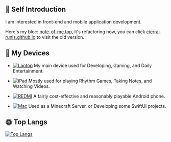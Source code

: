 ## 👋 Self Introduction

I am interested in front-end and mobile application development.

Here's my bloc: [note-of-me.top](https://note-of-me.top), it's refactoring now, you can click [cierra-runis.github.io](https://cierra-runis.github.io) to visit the old version.

## 📱 My Devices

- [![Laptop](https://img.shields.io/badge/Lenovo%20Legion%205-black?style=flat-square&logo=lenovo&logoColor=white)](https://www.lenovo.com/) My main device used for Developing, Gaming, and Daily Entertainment.

- [![iPad](https://img.shields.io/badge/iPad%20Pro%202021%2011%20inch-black?style=flat-square&logo=apple)](https://www.apple.com/ipad-pro/) Mostly used for playing Rhythm Games, Taking Notes, and Watching Videos.

- [![REDMI](https://img.shields.io/badge/Redmi%20K70-black?style=flat-square&logoColor=white&logo=android)](https://www.mi.com/global/product-list/redmi/) A fairly cost-effective and reasonably playable Android phone.

- [![Mac](https://img.shields.io/badge/Mac%20Mini%20M2-black?style=flat-square&logo=apple&logoColor=white)](https://www.apple.com/mac/) Used as a Minecraft Server, or Developing some SwiftUI projects.

## 🌞 Top Langs

<a href="https://github.com/anuraghazra/github-readme-stats?tab=readme-ov-file#top-languages-card">
  <img alt='Top Langs' align='center' src='https://github-readme-stats.vercel.app/api/top-langs/?username=Cierra-Runis&show_icons=true&title_color=ad80ff&icon_color=ff8000&text_color=9f9f9f&bg_color=22272E00&layout=compact&langs_count=10&border_radius=16&size_weight=1&count_weight=0&hide=cmake,c%2B%2B)' />
</a>
